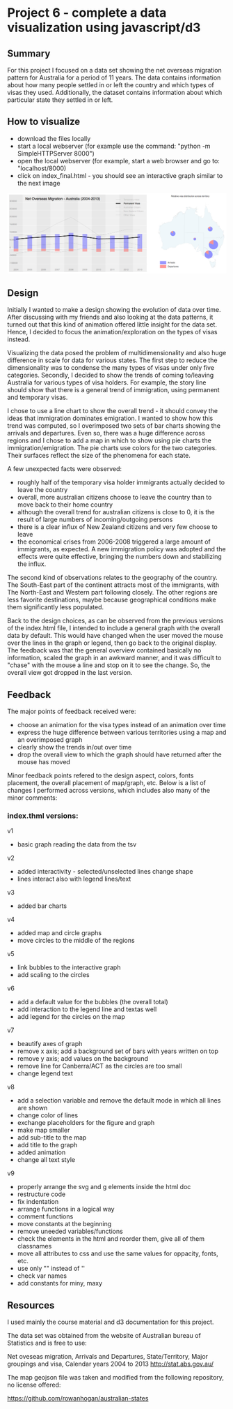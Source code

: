 # Project 6 - complete a data visualization using javascript/d3

## Summary 

For this project I focused on a data set showing the net overseas migration pattern for Australia for a period of 11 years. The data contains information about how many people settled in or left the country and which types of visas they used. Additionally, the dataset contains information about which particular state they settled in or left.

## How to visualize

* download the files locally
* start a local webserver (for example use the command: "python -m SimpleHTTPServer 8000")
* open the local webserver (for example, start a web browser and go to: "localhost/8000)
* click on index_final.html - you should see an interactive graph similar to the next image

![alt text](https://github.com/stefandulman/udacity_datascience_p6/blob/master/projectoutput.jpg "Example project")

## Design 

Initially I wanted to make a design showing the evolution of data over time. After discussing with my friends and also looking at the data patterns, it turned out that this kind of animation offered little insight for the data set. Hence, I decided to focus the animation/exploration on the types of visas instead.

Visualizing the data posed the problem of multidimensionality and also huge difference in scale for data for various states. The first step to reduce the dimensionality was to condense the many types of visas under only five categories. Secondly, I decided to show the trends of coming to/leaving Australia for various types of visa holders. For example, the story line should show that there is a general trend of immigration, using permanent and temporary visas. 

I chose to use a line chart to show the overall trend - it should convey the ideas that immigration dominates emigration. I wanted to show how this trend was computed, so I overimposed two sets of bar charts showing the arrivals and departures. Even so, there was a huge difference across regions and I chose to add a map in which to show using pie charts the immigration/emigration. The pie charts use colors for the two categories. Their surfaces reflect the size of the phenomena for each state.

A few unexpected facts were observed:
- roughly half of the temporary visa holder immigrants actually decided to leave the country
- overall, more australian citizens choose to leave the country than to move back to their home country
- although the overall trend for australian citizens is close to 0, it is the result of large numbers of incoming/outgoing persons
- there is a clear influx of New Zealand citizens and very few choose to leave
- the economical crises from 2006-2008 triggered a large amount of immigrants, as expected. A new immigration policy was adopted and the effects were quite effective, bringing the numbers down and stabilizing the influx.

The second kind of observations relates to the geography of the country. The South-East part of the continent attracts most of the immigrants, with The North-East and Western part following closely. The other regions are less favorite destinations, maybe because geographical conditions make them significantly less populated.

Back to the design choices, as can be observed from the previous versions of the index.html file, I intended to include a general graph with the overall data by default. This would have changed when the user moved the mouse over the lines in the graph or legend, then go back to the original display. The feedback was that the general overview contained basically no information, scaled the graph in an awkward manner, and it was difficult to "chase" with the mouse a line and stop on it to see the change. So, the overall view got dropped in the last version.

## Feedback 

The major points of feedback received were:
- choose an animation for the visa types instead of an animation over time
- express the huge difference between various territories using a map and an overimposed graph
- clearly show the trends in/out over time
- drop the overall view to which the graph should have returned after the mouse has moved

Minor feedback points refered to the design aspect, colors, fonts placement, the overall placement of map/graph, etc. Below is a list of changes I performed across versions, which includes also many of the minor comments:

### index.thml versions:

v1 

  - basic graph reading the data from the tsv

v2 

  - added interactivity - selected/unselected lines change shape
  - lines interact also with legend lines/text

v3

  - added bar charts

v4

  - added map and circle graphs
  - move circles to the middle of the regions

v5 

  - link bubbles to the interactive graph
  - add scaling to the circles

v6 

  - add a default value for the bubbles (the overall total)
  - add interaction to the legend line and textas well
  - add legend for the circles on the map

v7

  - beautify axes of graph
  - remove x axis; add a background set of bars with years written on top
  - remove y axis; add values on the background 
  - remove line for Canberra/ACT as the circles are too small
  - change legend text

v8

  - add a selection variable and remove the default mode in which all lines are shown
  - change color of lines
  - exchange placeholders for the figure and graph
  - make map smaller
  - add sub-title to the map
  - add title to the graph
  - added animation
  - change all text style

v9

  - properly arrange the svg and g elements inside the html doc
  - restructure code
  - fix indentation
  - arrange functions in a logical way
  - comment functions
  - move constants at the beginning
  - remove uneeded variables/functions
  - check the elements in the html and reorder them, give all of them classnames
  - move all attributes to css and use the same values for oppacity, fonts, etc.
  - use only "" instead of  ''
  - check var names
  - add constants for miny, maxy

## Resources 

I used mainly the course material and d3 documentation for this project. 

The data set was obtained from the website of Australian bureau of Statistics and is free to use:

Net oveseas migration, Arrivals and Departures, State/Territory, Major groupings and visa, Calendar years 2004 to 2013
http://stat.abs.gov.au/

The map geojson file was taken and modified from the following repository, no license offered:

https://github.com/rowanhogan/australian-states
